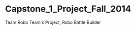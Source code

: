 Capstone_1_Project_Fall_2014
============================

Team Robo Team's Project, Robo Battle Builder
